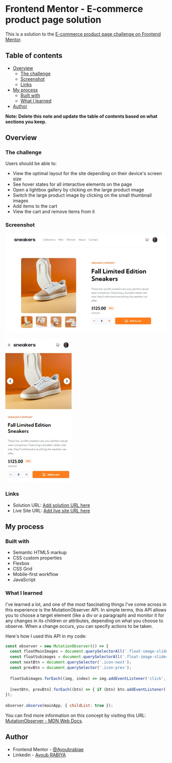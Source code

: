 # Frontend Mentor - E-commerce product page solution

This is a solution to the [E-commerce product page challenge on Frontend Mentor](https://www.frontendmentor.io/challenges/ecommerce-product-page-UPsZ9MJp6).

## Table of contents

- [Overview](#overview)
  - [The challenge](#the-challenge)
  - [Screenshot](#screenshot)
  - [Links](#links)
- [My process](#my-process)
  - [Built with](#built-with)
  - [What I learned](#what-i-learned)
- [Author](#author)

**Note: Delete this note and update the table of contents based on what sections you keep.**

## Overview

### The challenge

Users should be able to:

- View the optimal layout for the site depending on their device's screen size
- See hover states for all interactive elements on the page
- Open a lightbox gallery by clicking on the large product image
- Switch the large product image by clicking on the small thumbnail images
- Add items to the cart
- View the cart and remove items from it

### Screenshot

![screenshot in laptop](./laptop_screenshot.jpg)

![screenshot in mobile](./mobile_screenshot.jpg)

### Links

- Solution URL: [Add solution URL here](https://your-solution-url.com)
- Live Site URL: [Add live site URL here](https://your-live-site-url.com)

## My process

### Built with

- Semantic HTML5 markup
- CSS custom properties
- Flexbox
- CSS Grid
- Mobile-first workflow
- JavaScript

### What I learned

I've learned a lot, and one of the most fascinating things I've come across in this experience is the MutationObserver API. In simple terms, this API allows you to choose a target element (like a div or a paragraph) and monitor it for any changes in its children or attributes, depending on what you choose to observe. When a change occurs, you can specify actions to be taken.

Here's how I used this API in my code:

```javascript
const observer = new MutationObserver(() => {
  const floatMainImages = document.querySelectorAll('.float-image-slider .main-image img');
  const floatSubimages = document.querySelectorAll('.float-image-slider .subimages img');
  const nextBtn = document.querySelector('.icon-next');
  const prevBtn = document.querySelector('.icon-prev');

  floatSubimages.forEach((img, index) => img.addEventListener('click', () => switchImage(floatMainImages, img, index));

  [nextBtn, prevBtn].forEach((btn) => { if (btn) btn.addEventListener('click', (e) => switchImagesByButtons(e.currentTarget, floatSubimages, floatMainImages)); });
});

observer.observe(mainApp, { childList: true });
```

You can find more information on this concept by visiting this URL: [MutationObserver - MDN Web Docs](https://developer.mozilla.org/en-US/docs/Web/API/MutationObserver).

## Author

- Frontend Mentor - [@Ayoubrabiae](https://www.frontendmentor.io/profile/Ayoubrabiae)
- Linkedin - [Ayoub RABIYA](https://www.linkedin.com/in/ayoub-rabiya/)
